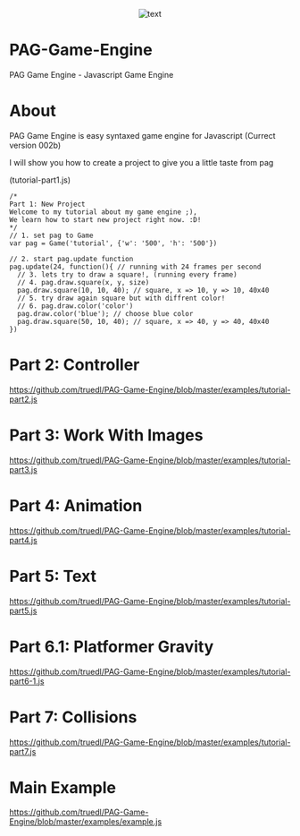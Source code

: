 <p align="center">
  <img src="https://raw.githubusercontent.com/truedl/truedl-images/master/logo.png" alt="text">
</p>

# PAG-Game-Engine
PAG Game Engine - Javascript Game Engine

# About
PAG Game Engine is easy syntaxed game engine for Javascript (Currect version 002b)

I will show you how to create a project to give you a little taste from pag

(tutorial-part1.js)
```
/*
Part 1: New Project
Welcome to my tutorial about my game engine ;),
We learn how to start new project right now. :D!
*/
// 1. set pag to Game
var pag = Game('tutorial', {'w': '500', 'h': '500'})

// 2. start pag.update function
pag.update(24, function(){ // running with 24 frames per second
  // 3. lets try to draw a square!, (running every frame)
  // 4. pag.draw.square(x, y, size)
  pag.draw.square(10, 10, 40); // square, x => 10, y => 10, 40x40
  // 5. try draw again square but with diffrent color!
  // 6. pag.draw.color('color')
  pag.draw.color('blue'); // choose blue color
  pag.draw.square(50, 10, 40); // square, x => 40, y => 40, 40x40
})
```

# Part 2: Controller
https://github.com/truedl/PAG-Game-Engine/blob/master/examples/tutorial-part2.js

# Part 3: Work With Images
https://github.com/truedl/PAG-Game-Engine/blob/master/examples/tutorial-part3.js

# Part 4: Animation
https://github.com/truedl/PAG-Game-Engine/blob/master/examples/tutorial-part4.js

# Part 5: Text
https://github.com/truedl/PAG-Game-Engine/blob/master/examples/tutorial-part5.js

# Part 6.1: Platformer Gravity
https://github.com/truedl/PAG-Game-Engine/blob/master/examples/tutorial-part6-1.js

# Part 7: Collisions
https://github.com/truedl/PAG-Game-Engine/blob/master/examples/tutorial-part7.js

# Main Example
https://github.com/truedl/PAG-Game-Engine/blob/master/examples/example.js
